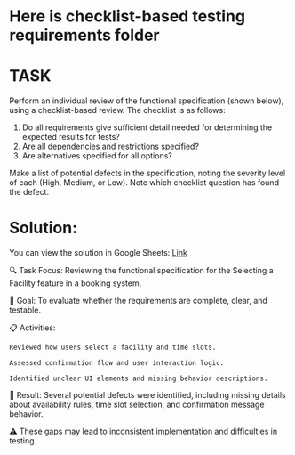 <h1> Here is checklist-based testing requirements folder</h1>
<p></p>

<h1>TASK</h1>
<p>Perform an individual review of the functional specification (shown below), using a checklist-based review.
The checklist is as follows: </p>
<ol>
  <li>Do all requirements give sufficient detail needed for determining the expected results for tests?</li>
  <li>Are all dependencies and restrictions specified?</li>
  <li>Are alternatives specified for all options?</li> 
</ol>
<p>Make a list of potential defects in the specification, noting the severity level of each (High, Medium, or Low). 
  Note which checklist question has found the defect.</p>

<h1>Solution:</h1>
<p> You can view the solution in Google Sheets: <a href="https://docs.google.com/spreadsheets/d/1zvXy7c53vkJGOK1HFFpyrAqLX2gu-PKmlX2zIAMi29A/edit?usp=sharing target="_blank"> Link </a>
</p>

🔍 Task Focus: Reviewing the functional specification for the Selecting a Facility feature in a booking system.

📝 Goal: To evaluate whether the requirements are complete, clear, and testable.

📋 Activities:

    Reviewed how users select a facility and time slots.

    Assessed confirmation flow and user interaction logic.

    Identified unclear UI elements and missing behavior descriptions.

🐞 Result: Several potential defects were identified, including missing details about availability rules, time slot selection, and confirmation message behavior.

⚠️ These gaps may lead to inconsistent implementation and difficulties in testing.
